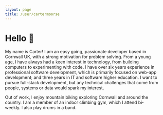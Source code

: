 ```yaml
---
layout: page
title: /user/cartermoorse
---
```


# Hello 👋
My name is Carter! I am an easy going, passionate developer based in Cornwall UK, with a strong motivation for problem solving. From a young age, I have always had a keen interest in technology, from building computers to experimenting with code. I have over six years experience in professional software development, which is primarily focused on web-app development; and three years in IT and software higher education. I want to pursue full-stack development, but any technical challenges that come from people, systems or data would spark my interest.

Out of work, I enjoy mountain biking exploring Cornwall and around the country. I am a member of an indoor climbing gym, which I attend bi-weekly. I also play drums in a band.

